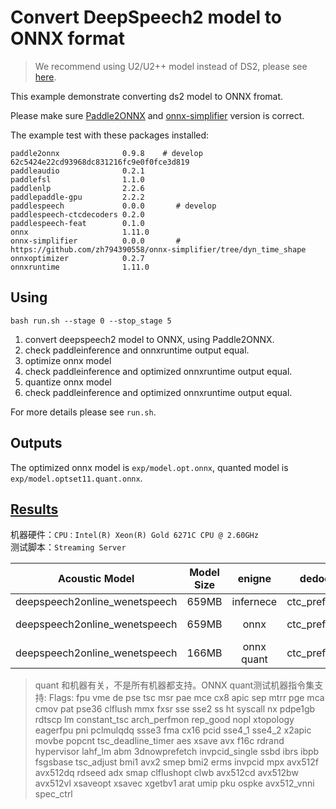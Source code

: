 # Convert DeepSpeech2 model to ONNX format

> We recommend using U2/U2++ model instead of DS2, please see [here](../../u2pp_ol/wenetspeech/).

This example demonstrate converting ds2 model to ONNX fromat.

Please make sure [Paddle2ONNX](https://github.com/PaddlePaddle/Paddle2ONNX) and [onnx-simplifier](https://github.com/zh794390558/onnx-simplifier/tree/dyn_time_shape) version is correct.

The example test with these packages installed:
```
paddle2onnx              0.9.8    # develop 62c5424e22cd93968dc831216fc9e0f0fce3d819
paddleaudio              0.2.1
paddlefsl                1.1.0
paddlenlp                2.2.6
paddlepaddle-gpu         2.2.2
paddlespeech             0.0.0       # develop
paddlespeech-ctcdecoders 0.2.0
paddlespeech-feat        0.1.0
onnx                     1.11.0
onnx-simplifier          0.0.0       # https://github.com/zh794390558/onnx-simplifier/tree/dyn_time_shape
onnxoptimizer            0.2.7
onnxruntime              1.11.0
```


## Using

```
bash run.sh --stage 0 --stop_stage 5
```

1. convert deepspeech2 model to ONNX, using Paddle2ONNX.
2. check paddleinference and onnxruntime output equal.
3. optimize onnx model
4. check paddleinference and optimized onnxruntime output equal.
5. quantize onnx model
6. check paddleinference and optimized onnxruntime output equal.

For more details please see `run.sh`.

## Outputs
The optimized onnx model is `exp/model.opt.onnx`, quanted model is `exp/model.optset11.quant.onnx`.


## [Results](https://github.com/PaddlePaddle/PaddleSpeech/wiki/ASR-Benchmark#streaming-asr)

机器硬件：`CPU：Intel(R) Xeon(R) Gold 6271C CPU @ 2.60GHz`    
测试脚本：`Streaming Server`      

Acoustic Model | Model Size | enigne | dedoding_method | ctc_weight | decoding_chunk_size | num_decoding_left_chunk | RTF |
|:-------------:| :-----: | :-----: | :------------:| :-----: | :-----: | :-----: |:-----:|
| deepspeech2online_wenetspeech | 659MB | infernece | ctc_prefix_beam_search | - | 1 | - | 1.9108175171428279(utts=80) |
| deepspeech2online_wenetspeech | 659MB | onnx | ctc_prefix_beam_search | - | 1 | - | 0.5617182449999291 (utts=80) |
| deepspeech2online_wenetspeech | 166MB | onnx quant | ctc_prefix_beam_search | - | 1 | - | 0.44507715475808385 (utts=80) |

> quant 和机器有关，不是所有机器都支持。ONNX quant测试机器指令集支持:
> Flags:   fpu vme de pse tsc msr pae mce cx8 apic sep mtrr pge mca cmov pat pse36 clflush mmx fxsr sse sse2 ss ht syscall nx pdpe1gb rdtscp lm constant_tsc arch_perfmon rep_good nopl xtopology eagerfpu pni pclmulqdq ssse3 fma cx16 pcid sse4_1 sse4_2 x2apic movbe popcnt tsc_deadline_timer aes xsave avx f16c rdrand hypervisor lahf_lm abm 3dnowprefetch invpcid_single ssbd ibrs ibpb fsgsbase tsc_adjust bmi1 avx2 smep bmi2 erms invpcid mpx avx512f avx512dq rdseed adx smap clflushopt clwb avx512cd avx512bw avx512vl xsaveopt xsavec xgetbv1 arat umip pku ospke avx512_vnni spec_ctrl
